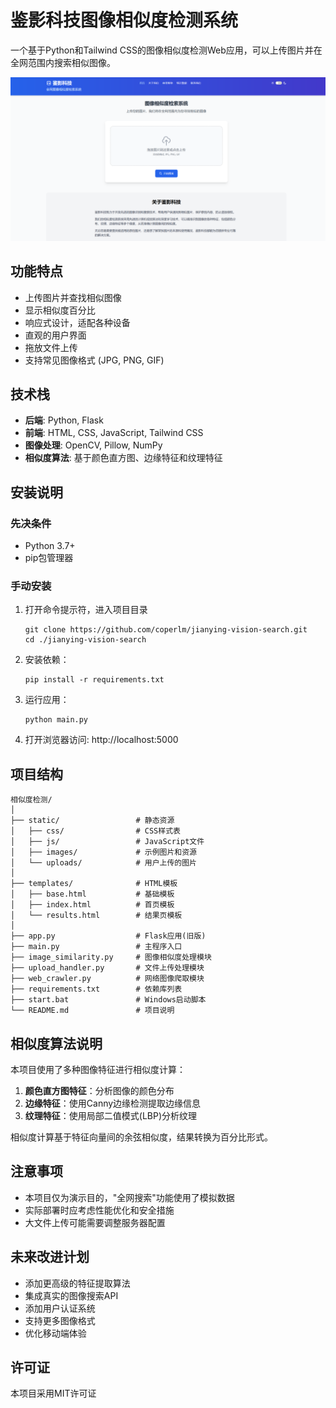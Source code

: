 # 鉴影科技图像相似度检测系统

一个基于Python和Tailwind CSS的图像相似度检测Web应用，可以上传图片并在全网范围内搜索相似图像。

![](README/image-20250613183212063.png)

## 功能特点

- 上传图片并查找相似图像
- 显示相似度百分比
- 响应式设计，适配各种设备
- 直观的用户界面
- 拖放文件上传
- 支持常见图像格式 (JPG, PNG, GIF)

## 技术栈

- **后端**: Python, Flask
- **前端**: HTML, CSS, JavaScript, Tailwind CSS
- **图像处理**: OpenCV, Pillow, NumPy
- **相似度算法**: 基于颜色直方图、边缘特征和纹理特征

## 安装说明

### 先决条件

- Python 3.7+
- pip包管理器

### 手动安装

1. 打开命令提示符，进入项目目录
   ```
   git clone https://github.com/coperlm/jianying-vision-search.git
   cd ./jianying-vision-search
   ```
2. 安装依赖：
   ```
   pip install -r requirements.txt
   ```
3. 运行应用：
   ```
   python main.py
   ```
4. 打开浏览器访问: http://localhost:5000

## 项目结构

```
相似度检测/
│
├── static/                 # 静态资源
│   ├── css/                # CSS样式表
│   ├── js/                 # JavaScript文件
│   ├── images/             # 示例图片和资源
│   └── uploads/            # 用户上传的图片
│
├── templates/              # HTML模板
│   ├── base.html           # 基础模板
│   ├── index.html          # 首页模板
│   └── results.html        # 结果页模板
│
├── app.py                  # Flask应用(旧版)
├── main.py                 # 主程序入口
├── image_similarity.py     # 图像相似度处理模块
├── upload_handler.py       # 文件上传处理模块
├── web_crawler.py          # 网络图像爬取模块
├── requirements.txt        # 依赖库列表
├── start.bat               # Windows启动脚本
└── README.md               # 项目说明
```

## 相似度算法说明

本项目使用了多种图像特征进行相似度计算：

1. **颜色直方图特征**：分析图像的颜色分布
2. **边缘特征**：使用Canny边缘检测提取边缘信息
3. **纹理特征**：使用局部二值模式(LBP)分析纹理

相似度计算基于特征向量间的余弦相似度，结果转换为百分比形式。

## 注意事项

- 本项目仅为演示目的，"全网搜索"功能使用了模拟数据
- 实际部署时应考虑性能优化和安全措施
- 大文件上传可能需要调整服务器配置

## 未来改进计划

- 添加更高级的特征提取算法
- 集成真实的图像搜索API
- 添加用户认证系统
- 支持更多图像格式
- 优化移动端体验

## 许可证

本项目采用MIT许可证
